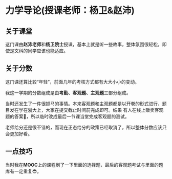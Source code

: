# 力学导论(授课老师：杨卫&赵沛)

## 关于课堂

这门课由**赵沛老师**和**杨卫院士**授课，基本上就是听一些故事，整体氛围很轻松，即使是文科的同学应该也能适应。

## 关于分数

这门课还算比较“年轻”，前面几年的考核方式都有大大小小的变动。

我这一学期的分数组成是由**考勤、客观题、主观题**三部分组成。

当时还发生了一件很抓马的事情。本来客观题和主观题都是以开卷的形式进行，题目发在学在浙大上，大家在提交截止时间前完成即可。结果
有人在线上贩卖客观题的答案🤣，所以临时改成最后一节课当堂完成客观题的测试。

老师给分还是很不错的，而现在正态给分的政策已经取消了，所以整体分数应该只会更加好看。

## 一点技巧

当时我在**MOOC**上的课程刷了一下里面的选择题，最后的客观题考试与里面的题库有一定重复😎。
